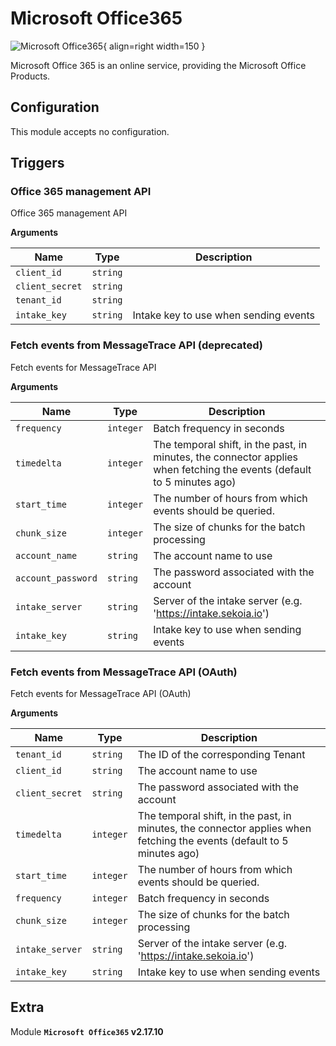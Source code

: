 # Microsoft Office365

![Microsoft Office365](/assets/playbooks/library/microsoft-office365.png){ align=right width=150 }

Microsoft Office 365 is an online service, providing the Microsoft Office Products.

## Configuration

This module accepts no configuration.

## Triggers

### Office 365 management API

Office 365 management API

**Arguments**

| Name      |  Type   |  Description  |
| --------- | ------- | --------------------------- |
| `client_id` | `string` |  |
| `client_secret` | `string` |  |
| `tenant_id` | `string` |  |
| `intake_key` | `string` | Intake key to use when sending events |


### Fetch events from MessageTrace API (deprecated)

Fetch events for MessageTrace API

**Arguments**

| Name      |  Type   |  Description  |
| --------- | ------- | --------------------------- |
| `frequency` | `integer` | Batch frequency in seconds |
| `timedelta` | `integer` | The temporal shift, in the past, in minutes, the connector applies when fetching the events (default to 5 minutes ago) |
| `start_time` | `integer` | The number of hours from which events should be queried. |
| `chunk_size` | `integer` | The size of chunks for the batch processing |
| `account_name` | `string` | The account name to use |
| `account_password` | `string` | The password associated with the account |
| `intake_server` | `string` | Server of the intake server (e.g. 'https://intake.sekoia.io') |
| `intake_key` | `string` | Intake key to use when sending events |


### Fetch events from MessageTrace API (OAuth)

Fetch events for MessageTrace API (OAuth)

**Arguments**

| Name      |  Type   |  Description  |
| --------- | ------- | --------------------------- |
| `tenant_id` | `string` | The ID of the corresponding Tenant |
| `client_id` | `string` | The account name to use |
| `client_secret` | `string` | The password associated with the account |
| `timedelta` | `integer` | The temporal shift, in the past, in minutes, the connector applies when fetching the events (default to 5 minutes ago) |
| `start_time` | `integer` | The number of hours from which events should be queried. |
| `frequency` | `integer` | Batch frequency in seconds |
| `chunk_size` | `integer` | The size of chunks for the batch processing |
| `intake_server` | `string` | Server of the intake server (e.g. 'https://intake.sekoia.io') |
| `intake_key` | `string` | Intake key to use when sending events |


## Extra

Module **`Microsoft Office365` v2.17.10**